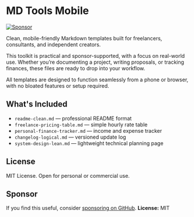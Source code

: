 # MD Tools Mobile

[![Sponsor](https://img.shields.io/badge/sponsor-❤️-ff69b4?style=flat)](https://github.com/sponsors/Bravo19er)

Clean, mobile-friendly Markdown templates built for freelancers, consultants,
and independent creators.

This toolkit is practical and sponsor-supported, with a focus on real-world
use. Whether you’re documenting a project, writing proposals, or tracking
finances, these files are ready to drop into your workflow.

All templates are designed to function seamlessly from a phone or browser,
with no bloated features or setup required.

## What's Included

- `readme-clean.md` — professional README format
- `freelance-pricing-table.md` — simple hourly rate table
- `personal-finance-tracker.md` — income and expense tracker
- `changelog-logical.md` — versioned update log
- `system-design-lean.md` — lightweight technical planning page

## License

MIT License. Open for personal or commercial use.

## Sponsor

If you find this useful, consider [sponsoring on GitHub](https://github.com/sponsors/Bravo19er).
**License:** MIT
